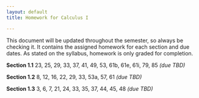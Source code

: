 ```yaml
---
layout: default
title: Homework for Calculus I

---
```


<!--- 
Convert to html by running 
pandoc hw_111707.md -f markdown -t html -s -o hw_111707.html
--->

This document will be updated throughout the semester, so
always be checking it.  It contains the assigned homework
for each section and due dates.
As stated on the syllabus, homework is only graded for completion.  

**Section 1.1** 23, 25, 29, 33, 37, 41, 49, 53, 61b, 61e,
61i, 79, 85 *(due TBD)*

**Section 1.2** 8, 12, 16, 22, 29, 33, 53a, 57, 61 *(due TBD)*

**Section 1.3** 3, 6, 7, 21, 24, 33, 35, 37, 44, 45, 48 *(due TBD)*
